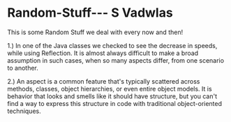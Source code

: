 # Random-Stuff--- S Vadwlas
This is some Random Stuff we deal with every now and then!


1.) In one of the Java classes we checked to see the decrease in speeds, while using Reflection. It is almost always difficult to make a broad assumption in such cases, when so many aspects differ, from one scenario to another.


2.) An aspect is a common feature that's typically scattered across methods, classes, object hierarchies, or even entire object models. It is behavior that looks and smells like it should have structure, but you can't find a way to express this structure in code with traditional object-oriented techniques.
